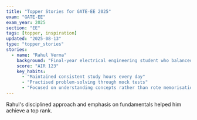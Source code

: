 ```yaml
---
title: "Topper Stories for GATE-EE 2025"
exam: "GATE-EE"
exam_year: 2025
section: "EE"
tags: [topper, inspiration]
updated: "2025-08-13"
type: "topper_stories"
stories:
  - name: "Rahul Verma"
    background: "Final-year electrical engineering student who balanced college with GATE prep"
    score: "AIR 123"
    key_habits:
      - "Maintained consistent study hours every day"
      - "Practised problem-solving through mock tests"
      - "Focused on understanding concepts rather than rote memorisation"
---
```


Rahul's disciplined approach and emphasis on fundamentals helped him achieve a top rank.